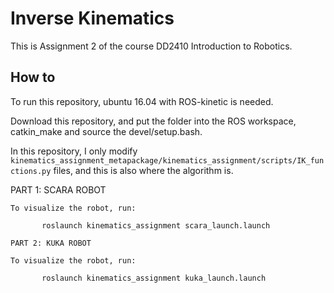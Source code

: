 # Inverse Kinematics

This is Assignment 2 of the course DD2410 Introduction to Robotics.

## How to

To run this repository, ubuntu 16.04 with ROS-kinetic is needed.

Download this repository, and put the folder into the ROS workspace, catkin_make and source the devel/setup.bash.

In this repository, I only modify `kinematics_assignment_metapackage/kinematics_assignment/scripts/IK_functions.py` files, and this is also where the algorithm is.

PART 1: SCARA ROBOT
	
	To visualize the robot, run: 
	
           roslaunch kinematics_assignment scara_launch.launch
	
	PART 2: KUKA ROBOT
	
	To visualize the robot, run: 

           roslaunch kinematics_assignment kuka_launch.launch

